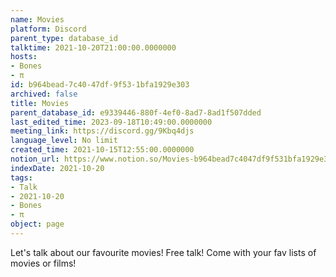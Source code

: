 ```yaml
---
name: Movies
platform: Discord
parent_type: database_id
talktime: 2021-10-20T21:00:00.0000000
hosts:
- Bones
- π
id: b964bead-7c40-47df-9f53-1bfa1929e303
archived: false
title: Movies
parent_database_id: e9339446-880f-4ef0-8ad7-8ad1f507dded
last_edited_time: 2023-09-18T10:49:00.0000000
meeting_link: https://discord.gg/9Kbq4djs
language_level: No limit
created_time: 2021-10-15T12:55:00.0000000
notion_url: https://www.notion.so/Movies-b964bead7c4047df9f531bfa1929e303
indexDate: 2021-10-20
tags:
- Talk
- 2021-10-20
- Bones
- π
object: page
---
```


Let's talk about our favourite movies!
Free talk! Come with your fav lists of movies or films!


